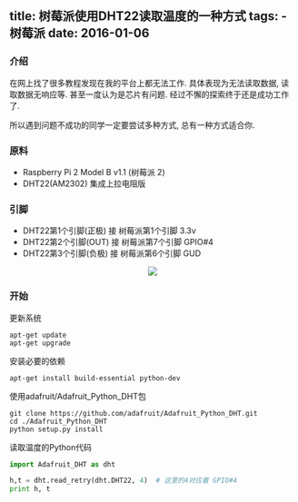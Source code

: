 title: 树莓派使用DHT22读取温度的一种方式
tags:
	- 树莓派
date: 2016-01-06
---
### 介绍

在网上找了很多教程发现在我的平台上都无法工作. 具体表现为无法读取数据, 读取数据无响应等. 甚至一度认为是芯片有问题.
经过不懈的探索终于还是成功工作了.

所以遇到问题不成功的同学一定要尝试多种方式, 总有一种方式适合你.

### 原料
- Raspberry Pi 2 Model B v1.1  (树莓派 2)
- DHT22(AM2302) 集成上拉电阻版

### 引脚

- DHT22第1个引脚(正极) 接 树莓派第1个引脚 3.3v
- DHT22第2个引脚(OUT) 接 树莓派第7个引脚 GPIO#4
- DHT22第3个引脚(负极) 接 树莓派第6个引脚 GUD

<center>
<img src="//flysay.com/image/P1010249.JPG!400"/>
</center>

### 开始

更新系统

    apt-get update
    apt-get upgrade
    
安装必要的依赖

    apt-get install build-essential python-dev        

使用adafruit/Adafruit_Python_DHT包

    git clone https://github.com/adafruit/Adafruit_Python_DHT.git
    cd ./Adafruit_Python_DHT
    python setup.py install
    
读取温度的Python代码

``` python
import Adafruit_DHT as dht

h,t = dht.read_retry(dht.DHT22, 4)  # 这里的4对应着 GPIO#4
print h, t
```

    
